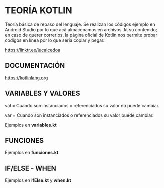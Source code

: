 # TEORÍA KOTLIN

Teoría básica de repaso del lenguaje. Se realizan los códigos ejemplo en Android Studio por lo que acá almacenamos en archivos .kt su contenido; en caso de querer correrlos, la página oficial de Kotlin nos permite probar códigos en línea por lo que sería copiar y pegar.

https://linktr.ee/jucaicedoa

## DOCUMENTACIÓN 

https://kotlinlang.org 

## VARIABLES Y VALORES

val = Cuando son instanciados o referenciados su valor no puede cambiar.

var = Cuando son instanciados o referenciados su valor puede cambiar.

Ejemplos en **variables.kt**
## FUNCIONES

Ejemplos en **funciones.kt**

## IF/ELSE - WHEN

Ejemplos en **ifElse.kt** y **when.kt**